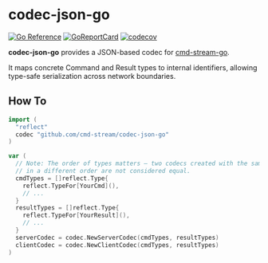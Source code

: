 # codec-json-go

[![Go Reference](https://pkg.go.dev/badge/github.com/cmd-stream/codec-json-go.svg)](https://pkg.go.dev/github.com/cmd-stream/codec-json-go)
[![GoReportCard](https://goreportcard.com/badge/cmd-stream/codec-json-go)](https://goreportcard.com/report/github.com/cmd-stream/codec-json-go)
[![codecov](https://codecov.io/gh/cmd-stream/codec-json-go/graph/badge.svg?token=nu4ycOC9bT)](https://codecov.io/gh/cmd-stream/codec-json-go)

**codec-json-go** provides a JSON-based codec for [cmd-stream-go](https://github.com/cmd-stream/cmd-stream-go).

It maps concrete Command and Result types to internal identifiers,
allowing type-safe serialization across network boundaries.

## How To

```go
import (
  "reflect"
  codec "github.com/cmd-stream/codec-json-go"
)

var (
  // Note: The order of types matters — two codecs created with the same types
  // in a different order are not considered equal.
  cmdTypes = []reflect.Type{
    reflect.TypeFor[YourCmd](),
    // ...
  }
  resultTypes = []reflect.Type{
    reflect.TypeFor[YourResult](),
    // ...
  }
  serverCodec = codec.NewServerCodec(cmdTypes, resultTypes)
  clientCodec = codec.NewClientCodec(cmdTypes, resultTypes)
)
```
